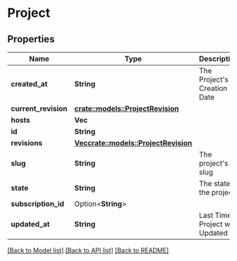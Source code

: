 # Project

## Properties

Name | Type | Description | Notes
------------ | ------------- | ------------- | -------------
**created_at** | **String** | The Project's Creation Date | [readonly]
**current_revision** | [**crate::models::ProjectRevision**](projectRevision.md) |  | 
**hosts** | **Vec<String>** |  | 
**id** | **String** |  | 
**revisions** | [**Vec<crate::models::ProjectRevision>**](projectRevision.md) |  | 
**slug** | **String** | The project's slug | [readonly]
**state** | **String** | The state of the project. | [readonly]
**subscription_id** | Option<**String**> |  | [optional]
**updated_at** | **String** | Last Time Project was Updated | [readonly]

[[Back to Model list]](../README.md#documentation-for-models) [[Back to API list]](../README.md#documentation-for-api-endpoints) [[Back to README]](../README.md)


